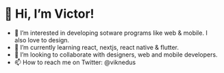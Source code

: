 # 👋 Hi, I’m Victor!

- 👀 I’m interested in developing sotware programs like web & mobile. I also love to design.
- 🌱 I’m currently learning react, nextjs, react native & flutter.
- 💞️ I’m looking to collaborate with designers, web and mobile developers.
- 📫 How to reach me on Twitter: @viknedus

<!---
viknedus/viknedus is a ✨ special ✨ repository because its `README.md` (this file) appears on your GitHub profile.
You can click the Preview link to take a look at your changes.
--->
